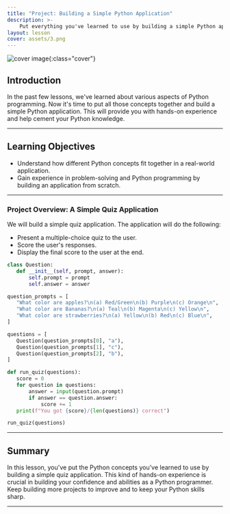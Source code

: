 ```yaml
---
title: "Project: Building a Simple Python Application"
description: >-
    Put everything you've learned to use by building a simple Python application. This project will provide hands-on experience with Python programming.
layout: lesson
cover: assets/3.png
---
```


![cover image]({{page.cover}}){:class="cover"}

## Introduction

In the past few lessons, we've learned about various aspects of Python programming. Now it's time to put all those concepts together and build a simple Python application. This will provide you with hands-on experience and help cement your Python knowledge.

---

## Learning Objectives

- Understand how different Python concepts fit together in a real-world application.
- Gain experience in problem-solving and Python programming by building an application from scratch.

---

### Project Overview: A Simple Quiz Application

We will build a simple quiz application. The application will do the following:

- Present a multiple-choice quiz to the user.
- Score the user's responses.
- Display the final score to the user at the end.

```python
class Question:
   def __init__(self, prompt, answer):
       self.prompt = prompt
       self.answer = answer

question_prompts = [
   "What color are apples?\n(a) Red/Green\n(b) Purple\n(c) Orange\n",
   "What color are Bananas?\n(a) Teal\n(b) Magenta\n(c) Yellow\n",
   "What color are strawberries?\n(a) Yellow\n(b) Red\n(c) Blue\n",
]

questions = [
   Question(question_prompts[0], "a"),
   Question(question_prompts[1], "c"),
   Question(question_prompts[2], "b"),
]

def run_quiz(questions):
   score = 0
   for question in questions:
       answer = input(question.prompt)
       if answer == question.answer:
           score += 1
   print(f"You got {score}/{len(questions)} correct")

run_quiz(questions)
```

---

## Summary

In this lesson, you've put the Python concepts you've learned to use by building a simple quiz application. This kind of hands-on experience is crucial in building your confidence and abilities as a Python programmer. Keep building more projects to improve and to keep your Python skills sharp.

---

